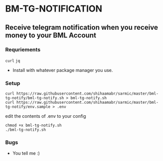 # BM-TG-NOTIFICATION

## Receive telegram notification when you receive money to your BML Account

### Requriements
`curl` `jq`
- Install with whatever package manager you use.
	
### Setup
```
curl https://raw.githubusercontent.com/shihaamabr/sarmic/master/bml-tg-notify/bml-tg-notify.sh > bml-tg-notify.sh
curl https://raw.githubusercontent.com/shihaamabr/sarmic/master/bml-tg-notify/env.sample > .env
```
edit the contents of .env to your config
```
chmod +x bml-tg-notify.sh
./bml-tg-notify.sh
```

### Bugs
- You tell me :)
